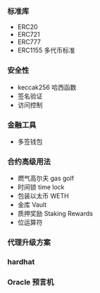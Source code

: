 

### 标准库
* ERC20 
* ERC721
* ERC777
* ERC1155 多代币标准

### 安全性

* keccak256 哈西函数
* 签名验证
* 访问控制

### 金融工具
* 多签钱包


### 合约高级用法

* 燃气高尔夫 gas golf
* 时间锁 time lock
* 包装以太币 WETH
* 金库 Vault
* 质押奖励 Staking Rewards
* 位运算符 

### 代理升级方案


### hardhat


### Oracle 预言机
